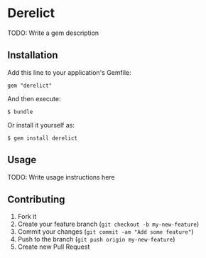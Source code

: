# Derelict

TODO: Write a gem description

## Installation

Add this line to your application's Gemfile:

    gem "derelict"

And then execute:

    $ bundle

Or install it yourself as:

    $ gem install derelict

## Usage

TODO: Write usage instructions here

## Contributing

1. Fork it
2. Create your feature branch (`git checkout -b my-new-feature`)
3. Commit your changes (`git commit -am "Add some feature"`)
4. Push to the branch (`git push origin my-new-feature`)
5. Create new Pull Request

